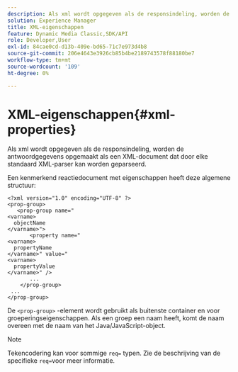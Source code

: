 ```yaml
---
description: Als xml wordt opgegeven als de responsindeling, worden de antwoordgegevens opgemaakt als een XML-document dat door elke standaard XML-parser kan worden geparseerd.
solution: Experience Manager
title: XML-eigenschappen
feature: Dynamic Media Classic,SDK/API
role: Developer,User
exl-id: 84cae0cd-d13b-409e-bd65-71c7e973d4b8
source-git-commit: 206e4643e3926cb85b4be2189743578f88180be7
workflow-type: tm+mt
source-wordcount: '109'
ht-degree: 0%

---
```


# XML-eigenschappen{#xml-properties}

Als xml wordt opgegeven als de responsindeling, worden de antwoordgegevens opgemaakt als een XML-document dat door elke standaard XML-parser kan worden geparseerd.

Een kenmerkend reactiedocument met eigenschappen heeft deze algemene structuur:

```
<?xml version="1.0" encoding="UTF-8" ?>
<prop-group>
   <prop-group name="
<varname>
  objectName
</varname>">
       <property name="
<varname>
  propertyName
</varname>" value="
<varname>
  propertyValue
</varname>" />
       ...
    </prop-group>
 ...
</prop-group>
```

De `<prop-group>` -element wordt gebruikt als buitenste container en voor groeperingseigenschappen. Als een groep een naam heeft, komt de naam overeen met de naam van het Java/JavaScript-object.

>[!NOTE]
>
>Tekencodering kan voor sommige `req=` typen. Zie de beschrijving van de specifieke `req=`voor meer informatie.
